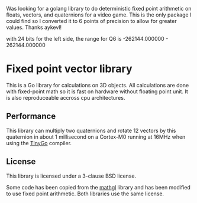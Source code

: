 Was looking for a golang library to do deterministic fixed point arithmetic
on floats, vectors, and quaternions for a video game. This is the only
package I could find so I converted it to 6 points of precision to
allow for greater values. Thanks aykevl!

with 24 bits for the left side, the range for Q6 is -262144.000000 - 262144.000000

# Fixed point vector library

This is a Go library for calculations on 3D objects. All calculations are done
with fixed-point math so it is fast on hardware without floating point unit.
It is also reproduceable accross cpu architectures.

## Performance

This library can multiply two quaternions and rotate 12 vectors by this
quaternion in about 1 millisecond on a Cortex-M0 running at 16MHz when using the
[TinyGo](https://github.com/aykevl/tinygo) compiler.

## License

This library is licensed under a 3-clause BSD license.

Some code has been copied from the [mathgl](https://github.com/go-gl/mathgl)
library and has been modified to use fixed point arithmetic. Both libraries use
the same license.
